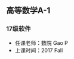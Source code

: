 <!--
 * @Author: Lili Liang
 * @Date: 2021-03-12 12:12:20
 * @LastEditors: Lili Liang
 * @LastEditTime: 2024-04-05 22:57:35
 * @Description: Please set description
-->
## 高等数学A-1
### 17级软件
- 任课老师：数院 Gao P
- 上课时间：2017 Fall